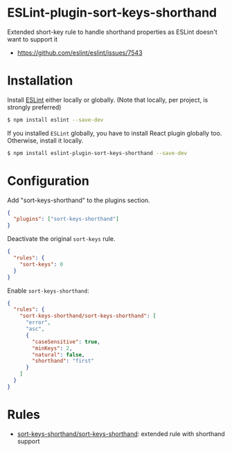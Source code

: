# ESLint-plugin-sort-keys-shorthand

Extended short-key rule to handle shorthand properties as ESLint doesn't want to support it

- https://github.com/eslint/eslint/issues/7543

# Installation

Install [ESLint](https://www.github.com/eslint/eslint) either locally or globally. (Note that locally, per project, is strongly preferred)

```sh
$ npm install eslint --save-dev
```

If you installed `ESLint` globally, you have to install React plugin globally too. Otherwise, install it locally.

```sh
$ npm install eslint-plugin-sort-keys-shorthand --save-dev
```

# Configuration

Add "sort-keys-shorthand" to the plugins section.

```json
{
  "plugins": ["sort-keys-shorthand"]
}
```

Deactivate the original `sort-keys` rule.

```json
{
  "rules": {
    "sort-keys": 0
  }
}
```

Enable `sort-keys-shorthand`:

```json
{
  "rules": {
    "sort-keys-shorthand/sort-keys-shorthand": [
      "error",
      "asc",
      {
        "caseSensitive": true,
        "minKeys": 2,
        "natural": false,
        "shorthand": "first"
      }
    ]
  }
}
```

# Rules

- [sort-keys-shorthand/sort-keys-shorthand](docs/rules/sort-keys-shorthand.md): extended rule with shorthand support
